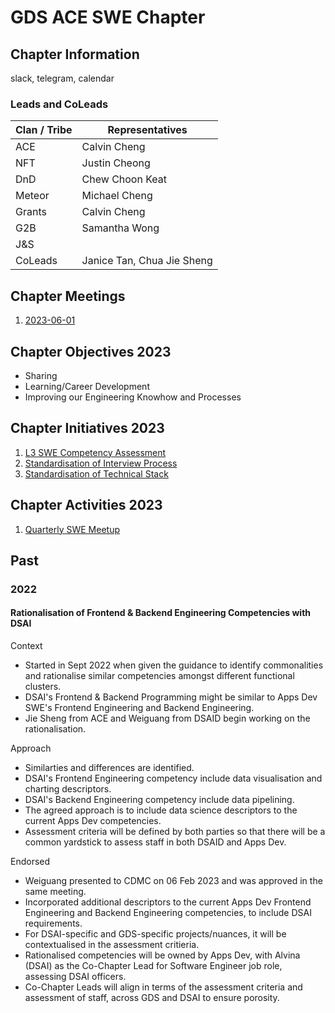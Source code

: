 # GDS ACE SWE Chapter

## Chapter Information

slack, telegram, calendar

### Leads and CoLeads

| Clan / Tribe | Representatives            |
|--------------|----------------------------|
| ACE          | Calvin Cheng               |
| NFT          | Justin Cheong              |
| DnD          | Chew Choon Keat            |
| Meteor       | Michael Cheng              |
| Grants       | Calvin Cheng               |
| G2B          | Samantha Wong              |
| J&S          |                            |
| CoLeads      | Janice Tan, Chua Jie Sheng |

## Chapter Meetings

1. [2023-06-01](meeting/meeting_20230601.md)

## Chapter Objectives 2023

- Sharing
- Learning/Career Development
- Improving our Engineering Knowhow and Processes

## Chapter Initiatives 2023

1. [L3 SWE Competency Assessment](initiative/competency_assessment.md)
2. [Standardisation of Interview Process](initiative/interview_standardisation.md)
3. [Standardisation of Technical Stack](initiative/tech_stack_standardisation.md)

## Chapter Activities 2023

1. [Quarterly SWE Meetup](swe_meetup/meetup_2023_2.md)

## Past

### 2022

#### Rationalisation of Frontend & Backend Engineering Competencies with DSAI

Context

- Started in Sept 2022 when given the guidance to identify commonalities and rationalise similar competencies amongst different functional clusters.
- DSAI's Frontend & Backend Programming might be similar to Apps Dev SWE's Frontend Engineering and Backend Engineering.
- Jie Sheng from ACE and Weiguang from DSAID begin working on the rationalisation.

Approach

- Similarties and differences are identified.
- DSAI's Frontend Engineering competency include data visualisation and charting descriptors.
- DSAI's Backend Engineering competency include data pipelining.
- The agreed approach is to include data science descriptors to the current Apps Dev competencies.
- Assessment criteria will be defined by both parties so that there will be a common yardstick to assess staff in both DSAID and Apps Dev.

Endorsed

- Weiguang presented to CDMC on 06 Feb 2023 and was approved in the same meeting.
- Incorporated additional descriptors to the current Apps Dev Frontend Engineering and Backend Engineering competencies, to include DSAI requirements.
- For DSAI-specific and GDS-specific projects/nuances, it will be contextualised in the assessment critieria.
- Rationalised competencies will be owned by Apps Dev, with Alvina (DSAI) as the Co-Chapter Lead for Software Engineer job role, assessing DSAI officers.
- Co-Chapter Leads will align in terms of the assessment criteria and assessment of staff, across GDS and DSAI to ensure porosity.